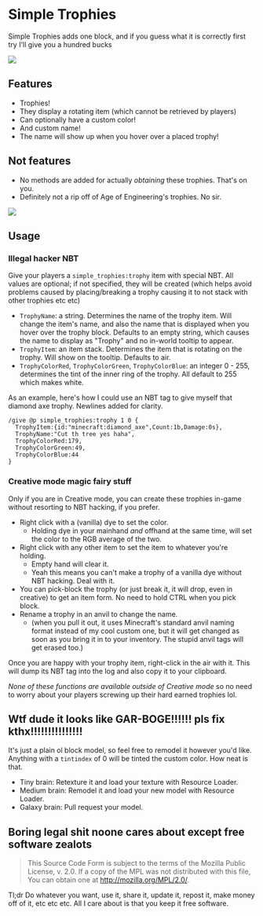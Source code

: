 # Simple Trophies

Simple Trophies adds one block, and if you guess what it is correctly first try I'll give you a hundred bucks

<img src="https://raw.githubusercontent.com/quat1024/simpletrophies/master/.github/trophoo.png"/>

## Features

- Trophies!
- They display a rotating item (which cannot be retrieved by players)
- Can optionally have a custom color!
- And custom name!
- The name will show up when you hover over a placed trophy!

## Not features

- No methods are added for actually *obtaining* these trophies. That's on you.
- Definitely not a rip off of Age of Engineering's trophies. No sir.

<img src="https://raw.githubusercontent.com/quat1024/simpletrophies/master/.github/topee.png"/>

## Usage

### Illegal hacker NBT

Give your players a `simple_trophies:trophy` item with special NBT. All values are optional; if not specified, they will be created (which helps avoid problems caused by placing/breaking a trophy causing it to not stack with other trophies etc etc)

- `TrophyName`: a string. Determines the name of the trophy item. Will change the item's name, and also the name that is displayed when you hover over the trophy block. Defaults to an empty string, which causes the name to display as "Trophy" and no in-world tooltip to appear.
- `TrophyItem`: an item stack. Determines the item that is rotating on the trophy. Will show on the tooltip. Defaults to air.
- `TrophyColorRed`, `TrophyColorGreen`, `TrophyColorBlue`: an integer 0 - 255, determines the tint of the inner ring of the trophy. All default to 255 which makes white.

As an example, here's how I could use an NBT tag to give myself that diamond axe trophy. Newlines added for clarity.

    /give @p simple_trophies:trophy 1 0 {
      TrophyItem:{id:"minecraft:diamond_axe",Count:1b,Damage:0s},
      TrophyName:"Cut th tree yes haha",
      TrophyColorRed:179,
      TrophyColorGreen:49,
      TrophyColorBlue:44
    }

### Creative mode magic fairy stuff

Only if you are in Creative mode, you can create these trophies in-game without resorting to NBT hacking, if you prefer.

- Right click with a (vanilla) dye to set the color.
  - Holding dye in your mainhand *and* offhand at the same time, will set the color to the RGB average of the two.
- Right click with any other item to set the item to whatever you're holding.
  - Empty hand will clear it.
  - Yeah this means you can't make a trophy of a vanilla dye without NBT hacking. Deal with it.
- You can pick-block the trophy (or just break it, it will drop, even in creative) to get an item form. No need to hold CTRL when you pick block.
- Rename a trophy in an anvil to change the name.
  - (when you pull it out, it uses Minecraft's standard anvil naming format instead of my cool custom one, but it will get changed as soon as you bring it in to your inventory. The stupid anvil tags will get erased too.)

Once you are happy with your trophy item, right-click in the air with it. This will dump its NBT tag into the log and also copy it to your clipboard.

*None of these functions are available outside of Creative mode* so no need to worry about your players screwing up their hard earned trophies lol.

## Wtf dude it looks like GAR-BOGE!!!!!! pls fix kthx!!!!!!!!!!!!!!!

It's just a plain ol block model, so feel free to remodel it however you'd like. Anything with a `tintindex` of 0 will be tinted the custom color. How neat is that.

- Tiny brain: Retexture it and load your texture with Resource Loader.
- Medium brain: Remodel it and load your new model with Resource Loader.
- Galaxy brain: Pull request your model.

## Boring legal shit noone cares about except free software zealots

> This Source Code Form is subject to the terms of the Mozilla Public
> License, v. 2.0. If a copy of the MPL was not distributed with this
> file, You can obtain one at http://mozilla.org/MPL/2.0/.

Tl;dr Do whatever you want, use it, share it, update it, repost it, make money off of it, etc etc etc. All I care about is that you keep it free software.